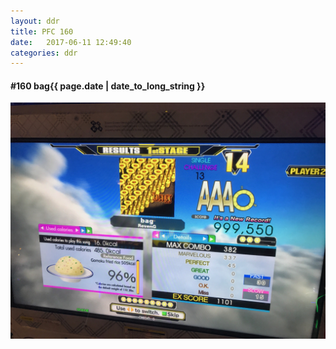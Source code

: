 ```yaml
---
layout: ddr
title: PFC 160
date:   2017-06-11 12:49:40
categories: ddr
---
```


#### **#160** bag<span class="pull-right">{{ page.date | date_to_long_string }}</span>
![](/images/pfc/160_bag.jpg)
